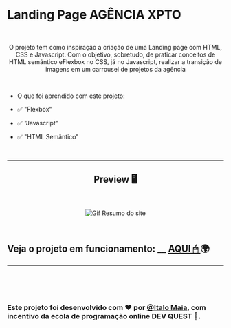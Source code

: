 
<h1>Landing Page AGÊNCIA XPTO </h1>

<br>
 
   <p align="center">
      O projeto tem como inspiração a criação de uma Landing page com HTML, CSS e Javascript. Com o objetivo, sobretudo, de praticar conceitos de HTML semãntico eFlexbox no CSS, já no Javascript, realizar a transição de imagens em um carrousel de projetos da agência
   </p>


<br>

- O que foi aprendido com este projeto:

- ✅ "Flexbox" 
- ✅ "Javascript" 
- ✅ "HTML Semântico" 

<br>

---

<h2 align="center">Preview 🖥️</h2>

<br>

   <p align="center">
      <img src="./src/imagens/Animação.gif"  alt="Gif Resumo do site"/>
   </p>

<br>

  <h2> Veja o projeto em funcionamento: __ <a href="https://italo-maia.github.io/agencia-xpto/" target="_blank">AQUI 🖱 </a> 🌍</h2>

---

<br>
<br>
<br>

### Este projeto foi desenvolvido com ❤️ por **[@Italo Maia](https://www.linkedin.com/in/italo-barbosa-maia-8b98b822a/)**, com incentivo da ecola de programação online **DEV QUEST** 🧡. <br>



